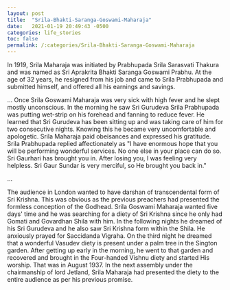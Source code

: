 ```yaml
---
layout: post
title:  "Srila-Bhakti-Saranga-Goswami-Maharaja"
date:   2021-01-19 20:49:43 -0500
categories: life_stories
toc: false
permalink: /:categories/Srila-Bhakti-Saranga-Goswami-Maharaja
---
```


In 1919, Srila Maharaja was initiated by Prabhupada Srila Sarasvati Thakura and was named as Sri Aprakrita Bhakti Saranga Goswami Prabhu. At the age of 32 years, he resigned from his job and came to Srila Prabhupada and submitted himself, and offered all his earnings and savings.

…
Once Srila Goswami Maharaja was very sick with high fever and he slept mostly unconscious. In the morning he saw Sri Gurudeva Srila Prabhupada was putting wet-strip on his forehead and fanning to reduce fever. He learned that Sri Gurudeva has been sitting up and was taking care of him for two consecutive nights. Knowing this he became very uncomfortable and apologetic. Srila Maharaja paid obeisances and expressed his gratitude. Srila Prabhupada replied affectionately as "I have enormous hope that you will be performing wonderful services.  No one else in your place can do so. Sri Gaurhari has brought you in.  After losing you, I was feeling very helpless. Sri Gaur Sundar is very merciful, so He brought you back in."

…


The audience in London wanted to have darshan of transcendental form of Sri Krishna. This was obvious as the previous preachers had presented the formless conception of the Godhead. Srila Goswami Maharaja wanted five days' time and he was searching for a diety of Sri Krishna since he only had Gomati and Govardhan Shila with him. In the following nights he dreamed of his Sri Gurudeva and he also saw Sri Krishna form within the Shila. He anxiously prayed for Saccidanda Vigraha. On the third night he dreamed that a wonderful Vasudev diety is present under a palm tree in the Sington garden. After getting up early in the morning, he went to that garden and recovered and brought in the Four-handed Vishnu diety and started His worship. That was in August 1937. In the next assembly under the chairmanship of lord Jetland, Srila Maharaja had presented the diety to the entire audience as per his previous promise.
